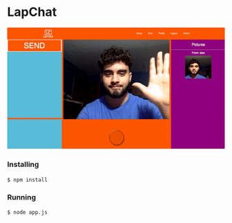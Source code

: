 # LapChat
![Demo of LapChat](demo.gif)

### Installing
    
    $ npm install
    
### Running
    
    $ node app.js
